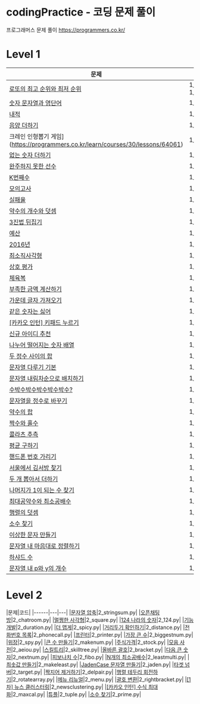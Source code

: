 # codingPractice - 코딩 문제 풀이
프로그래머스 문제 풀이
https://programmers.co.kr/

# Level 1 

|문제|코드|
|------|-----|
|[로또의 최고 순위와 최저 순위](https://programmers.co.kr/learn/courses/30/lessons/77484)|1_lotto.py, 1_lotto.java|
|[숫자 문자열과 영단어](https://programmers.co.kr/learn/courses/30/lessons/81301)|1_numberstring.py|
|[내적](https://programmers.co.kr/learn/courses/30/lessons/70128)|1_innerproduct.py|
|[음양 더하기](https://programmers.co.kr/learn/courses/30/lessons/76501)|1_plusminus.py|
|크레인 인형뽑기 게임](https://programmers.co.kr/learn/courses/30/lessons/64061)|1_crane.py|
|[없는 숫자 더하기](https://programmers.co.kr/learn/courses/30/lessons/86051)|1_notinnumber.py|
|[완주하지 못한 선수](https://programmers.co.kr/learn/courses/30/lessons/42576)|1_player.py|
|[K번째수](https://programmers.co.kr/learn/courses/30/lessons/42748)|1_knumber.py|
|[모의고사](https://programmers.co.kr/learn/courses/30/lessons/42840)|1_exam.py|
|[실패율](https://programmers.co.kr/learn/courses/30/lessons/42889)|1_failstage.py|
|[약수의 개수와 덧셈](https://programmers.co.kr/learn/courses/30/lessons/77884)|1_divisor.py|
|[3진법 뒤집기](https://programmers.co.kr/learn/courses/30/lessons/68935)|1_trinary.py|
|[예산](https://programmers.co.kr/learn/courses/30/lessons/12982)|1_budget.py|
|[2016년](https://programmers.co.kr/learn/courses/30/lessons/12901)|1_2016.py|
|[최소직사각형](https://programmers.co.kr/learn/courses/30/lessons/86491)|1_rect.py|
|[상호 평가](https://programmers.co.kr/learn/courses/30/lessons/83201)|1_score.py|
|[체육복](https://programmers.co.kr/learn/courses/30/lessons/42862)|1_uniform.py|
|[부족한 금액 계산하기](https://programmers.co.kr/learn/courses/30/lessons/82612)|1_price.py|
|[가운데 글자 가져오기](https://programmers.co.kr/learn/courses/30/lessons/12903?language=python3)|1_middle.py|
|[같은 숫자는 싫어](https://programmers.co.kr/learn/courses/30/lessons/12906)|1_samenum.py|
|[[카카오 인턴] 키패드 누르기](https://programmers.co.kr/learn/courses/30/lessons/67256)|1_keypad.py|
|[신규 아이디 추천](https://programmers.co.kr/learn/courses/30/lessons/72410)|1_newid.py|
|[나누어 떨어지는 숫자 배열](https://programmers.co.kr/learn/courses/30/lessons/12910)|1_numarray.py|
|[두 정수 사이의 합](https://programmers.co.kr/learn/courses/30/lessons/12912)|1_sum.py|
|[문자열 다루기 기본](https://programmers.co.kr/learn/courses/30/lessons/12918)|1_stringbasic.py|
|[문자열 내림차순으로 배치하기](https://programmers.co.kr/learn/courses/30/lessons/12917)|1_stringreverse.py|
|[수박수박수박수박수박수?](https://programmers.co.kr/learn/courses/30/lessons/12922)|1_watermelon.py|
|[문자열을 정수로 바꾸기](https://programmers.co.kr/learn/courses/30/lessons/12925)|1_stringconvert.py|
|[약수의 합](https://programmers.co.kr/learn/courses/30/lessons/12928)|1_dividesum.py|
|[짝수와 홀수](https://programmers.co.kr/learn/courses/30/lessons/12937)|1_oddeven.py|
|[콜라츠 추측](https://programmers.co.kr/learn/courses/30/lessons/12943)|1_collatz.py|
|[평균 구하기](https://programmers.co.kr/learn/courses/30/lessons/12944)|1_average.py|
|[핸드폰 번호 가리기](https://programmers.co.kr/learn/courses/30/lessons/12948)|1_hidenum.py|
|[서울에서 김서방 찾기](https://programmers.co.kr/learn/courses/30/lessons/12919)|1_kim.py|
|[두 개 뽑아서 더하기](https://programmers.co.kr/learn/courses/30/lessons/68644)|1_selectnum.py|
|[나머지가 1이 되는 수 찾기](https://programmers.co.kr/learn/courses/30/lessons/87389)|1_remainder.py|
|[최대공약수와 최소공배수](https://programmers.co.kr/learn/courses/30/lessons/12940)|1_dividermultiple.py|
|[행렬의 덧셈](https://programmers.co.kr/learn/courses/30/lessons/12950)|1_plusmatrix.py|
|[소수 찾기](https://programmers.co.kr/learn/courses/30/lessons/12921)|1_primenumber.py|
|[이상한 문자 만들기](https://programmers.co.kr/learn/courses/30/lessons/12930)|1_weirdstring.py|
|[문자열 내 마음대로 정렬하기](https://programmers.co.kr/learn/courses/30/lessons/12915)|1_sortstring.py|
|[하샤드 수](https://programmers.co.kr/learn/courses/30/lessons/12947)|1_harshadnum.py|
|[문자열 내 p와 y의 개수](https://programmers.co.kr/learn/courses/30/lessons/12916)|1_stringpy.py|


# Level 2

|문제|코드|
|------|---|---|
|[문자열 압축](https://programmers.co.kr/learn/courses/30/lessons/60057)|2_stringsum.py|
|[오픈채팅방](https://programmers.co.kr/learn/courses/30/lessons/42888)|2_chatroom.py|
|[멀쩡한 사각형](https://programmers.co.kr/learn/courses/30/lessons/62048)|2_square.py|
|[124 나라의 숫자](https://programmers.co.kr/learn/courses/30/lessons/12899)|2_124.py|
|[기능개발](https://programmers.co.kr/learn/courses/30/lessons/42586)|2_duration.py|
|[더 맵게](https://programmers.co.kr/learn/courses/30/lessons/42626)|2_spicy.py|
|[거리두기 확인하기](https://programmers.co.kr/learn/courses/30/lessons/81302)|2_distance.py|
|[전화번호 목록](https://programmers.co.kr/learn/courses/30/lessons/42577)|2_phonecall.py|
|[프린터](https://programmers.co.kr/learn/courses/30/lessons/42587)|2_printer.py|
|[가장 큰 수](https://programmers.co.kr/learn/courses/30/lessons/42746)|2_biggestnum.py|
|[위장](https://programmers.co.kr/learn/courses/30/lessons/42578)|2_spy.py|
|[큰 수 만들기](https://programmers.co.kr/learn/courses/30/lessons/42883)|2_makenum.py|
|[주식가격](https://programmers.co.kr/learn/courses/30/lessons/42584)|2_stock.py|
|[모음 사전](https://programmers.co.kr/learn/courses/30/lessons/84512)|2_aeiou.py|
|[스킬트리](https://programmers.co.kr/learn/courses/30/lessons/49993)|2_skilltree.py|
|[올바른 괄호](https://programmers.co.kr/learn/courses/30/lessons/12909)|2_bracket.py|
|[다음 큰 숫자](https://programmers.co.kr/learn/courses/30/lessons/12911)|2_nextnum.py|
|[피보나치 수](https://programmers.co.kr/learn/courses/30/lessons/12945)|2_fibo.py|
|[N개의 최소공배수](https://programmers.co.kr/learn/courses/30/lessons/12953)|2_leastmulti.py|
|[최솟값 만들기](https://programmers.co.kr/learn/courses/30/lessons/12941)|2_makeleast.py|
|[JadenCase 문자열 만들기](https://programmers.co.kr/learn/courses/30/lessons/12951)|2_jaden.py|
|[타겟 넘버](https://programmers.co.kr/learn/courses/30/lessons/43165)|2_target.py|
|[짝지어 제거하기](https://programmers.co.kr/learn/courses/30/lessons/12973)|2_delpair.py|
|[행렬 테두리 회전하기](https://programmers.co.kr/learn/courses/30/lessons/77485)|2_rotatearray.py|
|[메뉴 리뉴얼](https://programmers.co.kr/learn/courses/30/lessons/72411)|2_menu.py|
|[괄호 변환](https://programmers.co.kr/learn/courses/30/lessons/60058)|2_rightbracket.py|
|[[1차] 뉴스 클러스터링](https://programmers.co.kr/learn/courses/30/lessons/17677)|2_newsclustering.py|
|[[카카오 인턴] 수식 최대화](https://programmers.co.kr/learn/courses/30/lessons/67257)|2_maxcal.py|
|[튜플](https://programmers.co.kr/learn/courses/30/lessons/64065)|2_tuple.py|
|[소수 찾기](https://programmers.co.kr/learn/courses/30/lessons/42839)|2_prime.py|
